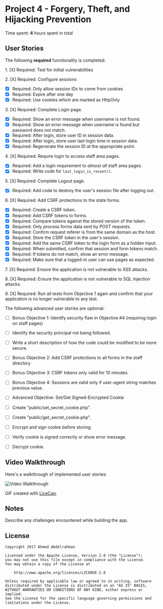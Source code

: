 # Project 4 - Forgery, Theft, and Hijacking Prevention

Time spent: **4** hours spent in total

## User Stories

The following **required** functionality is completed:

1\. [X]  Required: Test for initial vulnerabilities

2\. [X]  Required: Configure sessions
  * [X]  Required: Only allow session IDs to come from cookies
  * [X]  Required: Expire after one day
  * [X]  Required: Use cookies which are marked as HttpOnly

3\. [X]  Required: Complete Login page.
  * [X]  Required: Show an error message when username is not found.
  * [X]  Required: Show an error message when username is found but password does not match.
  * [X]  Required: After login, store user ID in session data.
  * [X]  Required: After login, store user last login time in session data.
  * [X]  Required: Regenerate the session ID at the appropriate point.

4\. [X]  Required: Require login to access staff area pages.
  * [X]  Required: Add a login requirement to *almost all* staff area pages.
  * [X]  Required: Write code for `last_login_is_recent()`.

5\. [X]  Required: Complete Logout page.
  * [X]  Required: Add code to destroy the user's session file after logging out.

6\. [X]  Required: Add CSRF protections to the state forms.
  * [X]  Required: Create a CSRF token.
  * [X]  Required: Add CSRF tokens to forms.
  * [X]  Required: Compare tokens against the stored version of the token.
  * [X]  Required: Only process forms data sent by POST requests.
  * [X]  Required: Confirm request referer is from the same domain as the host.
  * [X]  Required: Store the CSRF token in the user's session.
  * [X]  Required: Add the same CSRF token to the login form as a hidden input.
  * [X]  Required: When submitted, confirm that session and form tokens match.
  * [X]  Required: If tokens do not match, show an error message.
  * [X]  Required: Make sure that a logged-in user can use pages as expected.

7\. [X]  Required: Ensure the application is not vulnerable to XSS attacks.

8\. [X]  Required: Ensure the application is not vulnerable to SQL Injection attacks.

9\. [X]  Required: Run all tests from Objective 1 again and confirm that your application is no longer vulnerable to any test.


The following advanced user stories are optional:

* [ ]  Bonus Objective 1: Identify security flaw in Objective #4 (requiring login on staff pages)
  * [ ]  Identify the security principal not being followed.
  * [ ]  Write a short description of how the code could be modified to be more secure.

* [ ] Bonus Objective 2: Add CSRF protections to all forms in the staff directory

* [ ]  Bonus Objective 3: CSRF tokens only valid for 10 minutes.

* [ ]  Bonus Objective 4: Sessions are valid only if user-agent string matches previous value.

* [ ]  Advanced Objective: Set/Get Signed-Encrypted Cookie
  * [ ]  Create "public/set\_secret\_cookie.php".
  * [ ]  Create "public/get\_secret\_cookie.php".
  * [ ]  Encrypt and sign cookie before storing.
  * [ ]  Verify cookie is signed correctly or show error message.
  * [ ]  Decrypt cookie.

## Video Walkthrough

Here's a walkthrough of implemented user stories:

<img src='http://i.imgur.com/link/to/your/gif/file.gif' title='Video Walkthrough' width='' alt='Video Walkthrough' />

GIF created with [LiceCap](http://www.cockos.com/licecap/).

## Notes

Describe any challenges encountered while building the app.

## License

    Copyright 2017 Ahmed Abdelrahman

    Licensed under the Apache License, Version 2.0 (the "License");
    you may not use this file except in compliance with the License.
    You may obtain a copy of the License at

        http://www.apache.org/licenses/LICENSE-2.0

    Unless required by applicable law or agreed to in writing, software
    distributed under the License is distributed on an "AS IS" BASIS,
    WITHOUT WARRANTIES OR CONDITIONS OF ANY KIND, either express or implied.
    See the License for the specific language governing permissions and
    limitations under the License.

